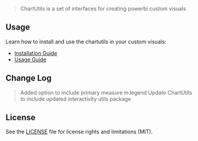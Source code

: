 > ChartUtils is a set of interfaces for creating powerbi custom visuals

## Usage
Learn how to install and use the chartutils in your custom visuals:
* [Installation Guide](https://github.com/maqsoftware/PowerBI-visuals-NPM/tree/master/maq-visuals-legend-chartutils/docs/usage/installation-guide.md)
* [Usage Guide](https://github.com/maqsoftware/PowerBI-visuals-NPM/tree/master/maq-visuals-legend-chartutils/docs/usage/usage-guide.md)

## Change Log
> Added option to include primary measure in legend
> Update ChartUtils to include updated interactivity utils package

## License
See the [LICENSE](./LICENSE) file for license rights and limitations (MIT).
